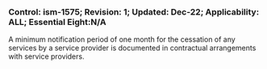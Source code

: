 ### Control: ism-1575; Revision: 1; Updated: Dec-22; Applicability: ALL; Essential Eight:N/A
<p>A minimum notification period of one month for the cessation of any services by a service provider is documented in contractual arrangements with service providers.</p>